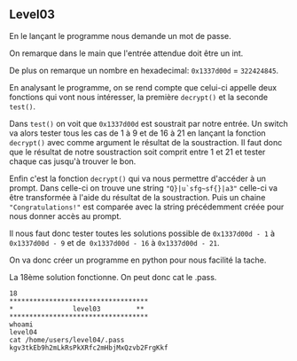 ## Level03

En le lançant le programme nous demande un mot de passe.

On remarque dans le main que l'entrée attendue doit être un int.

De plus on remarque un nombre en hexadecimal: `0x1337d00d` = `322424845`.

En analysant le programme, on se rend compte que celui-ci appelle deux fonctions qui vont nous intéresser, la première `decrypt()` et la seconde `test()`.

Dans `test()` on voit que `0x1337d00d` est soustrait par notre entrée. Un switch va alors tester tous les cas de 1 à 9 et de 16 à 21 en lançant la fonction `decrypt()` avec comme argument le résultat de la soustraction. Il faut donc que le résultat de notre soustraction soit comprit entre 1 et 21 et tester chaque cas jusqu'à trouver le bon.

Enfin c'est la fonction `decrypt()` qui va nous permettre d'accéder à un prompt. Dans celle-ci on trouve une string ``"Q}|u`sfg~sf{}|a3"`` celle-ci va être transformée à l'aide du résultat de la soustraction. Puis un chaine `"Congratulations!"` est comparée avec la string précédemment créée pour nous donner accès au prompt.

Il nous faut donc tester toutes les solutions possible de `0x1337d00d - 1` à `0x1337d00d - 9` et de` 0x1337d00d - 16` à `0x1337d00d - 21`.

On va donc créer un programme en python pour nous facilité la tache.

La 18ème solution fonctionne. On peut donc cat le .pass.

    18
    ***********************************
    *               level03         **
    ***********************************
    whoami
    level04
    cat /home/users/level04/.pass
    kgv3tkEb9h2mLkRsPkXRfc2mHbjMxQzvb2FrgKkf

